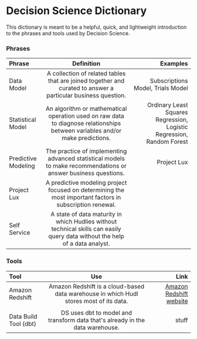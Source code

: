 # Decision Science Dictionary
This dictionary is meant to be a helpful, quick, and lightweight introduction to the phrases and tools used by Decision Science.

### Phrases
| Phrase | Definition | Examples |
|:-----|:----------:|-----:|
|Data Model| A collection of related tables that are joined together and curated to answer a particular business question.| Subscriptions Model, Trials Model|
|Statistical Model| An algorithm or mathematical operation used on raw data to diagnose relationships between variables and/or make predictions.| Ordinary Least Squares Regression, Logistic Regression, Random Forest|
|Predictive Modeling| The practice of implementing advanced statistical models to make recommendations or answer business questions. | Project Lux|
|Project Lux| A predictive modeling project focused on determining the most important factors in subscription renewal.| |
|Self Service| A state of data maturity in which Hudlies without technical skills can easily query data without the help of a data analyst. | |

### Tools
| Tool | Use | Link |
|:-----|:---:|-----:|
| Amazon Redshift | Amazon Redshift is a cloud-based data warehouse in which Hudl stores most of its data. | [Amazon Redshift website](https://aws.amazon.com/redshift/)|
|  | | |
|Data Build Tool (dbt)| DS uses dbt to model and transform data that's already in the data warehouse. | stuff |
